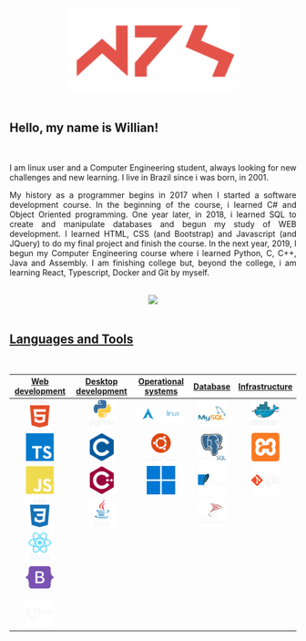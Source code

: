 <div align="center">
    <br/>
    <img height="150em" src="./img/wps.svg"/>
</div>

<br/>

## Hello, my name is Willian!

<br/>
<p align="justify"> 
I am linux user and a Computer Engineering student, always looking for new challenges and new learning. I live in Brazil since i was born, in 2001.
</p>

<p align="justify"> 
My history as a programmer begins in 2017 when I started a software development course. In the beginning of the course, i learned C# and Object Oriented programming. One year later, in 2018, i learned SQL to create and manipulate databases and begun my study of WEB development. I learned HTML, CSS (and Bootstrap) and Javascript (and JQuery) to do my final project and finish the course. In the next year, 2019, I begun my Computer Engineering course where i learned Python, C, C++, Java and Assembly. I am finishing college but, beyond the college, i am learning React, Typescript, Docker and Git by myself.
</p>

<br/>


<div align="center">
    <a href="https://github.com/willianps31">
        <img height="180em"
            src="https://github-readme-stats.vercel.app/api/top-langs/?username=willianps31&layout=compact&langs_count=25&theme=github_dark" />
</div>
    
<br/>

## Languages and Tools
    
<br/>

<table align="center">
<thead>
  <tr>
    <th>Web development</th>
    <th>Desktop development</th>
    <th>Operational systems</th>
    <th>Database</th>
    <th>Infrastructure</th>
  </tr>
</thead>
<tbody>
  <tr align="center">
    <td><img height="50em" src="./img/html5.svg"/></td>
    <td><img height="50em" src="./img/python.svg" /></td>
    <td><img width="100em" src="./img/archlinux.svg" /></td>
    <td><img height="50em" src="./img/mysql.svg" /></td>
    <td><img height="50em" src="./img/docker.svg" /></td>
  </tr>
  <tr align="center">
    <td><img height="50em" src="./img/typescript.svg" /></td>
    <td><img height="50em" src="./img/c.svg" /></td>
    <td><img height="50em" src="./img/ubuntu.svg" /></td>
    <td><img height="50em" src="./img/postgresql.svg" /></td>
    <td><img height="50em" src="./img/xampp.svg" /></td>
  </tr>
  <tr align="center">
    <td><img height="50em" src="./img/javascript.svg" /></td>
    <td><img height="50em" src="./img/cplusplus.svg" /></td>
    <td><img height="50em" src="./img/Windows.svg" /></td>
    <td><img height="50em" src="./img/sqlite.svg" /></td>
    <td><img height="50em" src="./img/git.svg" /></td>
  </tr>
  <tr align="center">
    <td><img height="50em" src="./img/css3.svg" /></td>
    <td><img height="50em" src="./img/java.svg" /></td>
    <td></td>
    <td><img height="50em" src="./img/sqlserver.svg" /></td>
    <td></td>
  </tr>
  <tr align="center">
    <td><img height="50em" src="./img/react.svg" /></td>
    <td></td>
    <td></td>
    <td></td>
    <td></td>
  </tr>
  <tr align="center">
    <td><img height="50em" src="./img/bootstrap.svg" /></td>
    <td></td>
    <td></td>
    <td></td>
    <td></td>
  </tr>
  <tr align="center">
    <td><img height="50em" src="./img/flask.svg" /></td>
    <td></td>
    <td></td>
    <td></td>
    <td></td>
  </tr>
</tbody>
</table>
